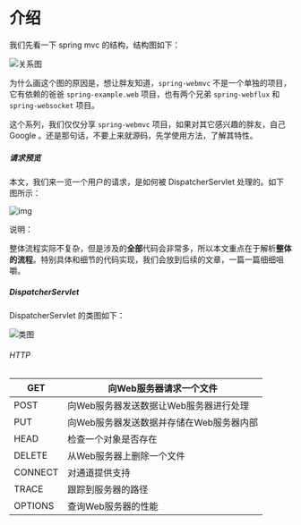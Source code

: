 #  介绍

我们先看一下 spring mvc 的结构，结构图如下：

![关系图](http://static2.iocoder.cn/images/Spring/2022-01-01/01.png)

为什么画这个图的原因是，想让胖友知道，`spring-webmvc` 不是一个单独的项目，它有依赖的爸爸 `spring-example.web` 项目，也有两个兄弟 `spring-webflux` 和 `spring-websocket` 项目。

这个系列，我们仅仅分享 `spring-webmvc` 项目，如果对其它感兴趣的胖友，自己 Google 。还是那句话，不要上来就源码，先学使用方法，了解其特性。



##### 请求预览

本文，我们来一览一个用户的请求，是如何被 DispatcherServlet 处理的。如下图所示：



![img](https://blog-pictures.oss-cn-shanghai.aliyuncs.com/15300766829012.jpg)



说明：

整体流程实际不复杂，但是涉及的**全部**代码会非常多，所以本文重点在于解析**整体的流程**。特别具体和细节的代码实现，我们会放到后续的文章，一篇一篇细细咀嚼。



##### DispatcherServlet 

DispatcherServlet 的类图如下：

![类图](http://static2.iocoder.cn/images/Spring/2022-02-04/01.png)





###### HTTP



| GET     | 向Web服务器请求一个文件                  |
| ------- | ---------------------------------------- |
| POST    | 向Web服务器发送数据让Web服务器进行处理   |
| PUT     | 向Web服务器发送数据并存储在Web服务器内部 |
| HEAD    | 检查一个对象是否存在                     |
| DELETE  | 从Web服务器上删除一个文件                |
| CONNECT | 对通道提供支持                           |
| TRACE   | 跟踪到服务器的路径                       |
| OPTIONS | 查询Web服务器的性能                      |

